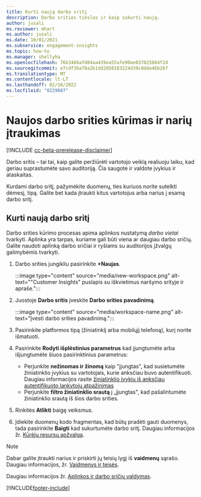 ```yaml
---
title: Kurti naują darbo sritį
description: Darbo srities tikslas ir kaip sukurti naują.
author: jusali
ms.reviewer: mhart
ms.author: jusali
ms.date: 10/01/2021
ms.subservice: engagement-insights
ms.topic: how-to
ms.manager: shellyha
ms.openlocfilehash: 76b3466afd84aa439ea55afe90ae037825884f2d
ms.sourcegitcommit: e7cdf36a78a2b1dd2850183224d39c8dde46b26f
ms.translationtype: MT
ms.contentlocale: lt-LT
ms.lasthandoff: 02/16/2022
ms.locfileid: "8229087"
---
```

# <a name="create-a-new-workspace-and-add-members"></a>Naujos darbo srities kūrimas ir narių įtraukimas

[!INCLUDE [cc-beta-prerelease-disclaimer](includes/cc-beta-prerelease-disclaimer.md)]

Darbo sritis – tai tai, kaip galite peržiūrėti vartotojo veiklą realiuoju laiku, kad geriau suprastumėte savo auditoriją. Čia saugote ir valdote įvykius ir ataskaitas.

Kurdami darbo sritį, pažymėkite duomenų, ties kuriuos norite sutelkti dėmesį, tipą. Galite bet kada įtraukti kitus vartotojus arba narius į esamą darbo sritį. 

## <a name="create-a-new-workspace"></a>Kurti naują darbo sritį

Darbo srities kūrimo procesas apima aplinkos nustatymą *darbo vietai* tvarkyti. Aplinka yra tarpas, kuriame gali būti viena ar daugiau darbo sričių. Galite naudoti aplinką darbo sričiai ir ryšiams su auditorijos įžvalgų galimybėmis tvarkyti.

1. Darbo srities jungikliu pasirinkite **+Naujas**.

   :::image type="content" source="media/new-workspace.png" alt-text="&quot;Customer Insights&quot; puslapis su iškvietimus naršymo srityje ir apraše.":::

1. Juostoje **Darbo sritis** įveskite **Darbo srities pavadinimą**.

   :::image type="content" source="media/workspace-name.png" alt-text="Įvesti darbo srities pavadinimą.":::

1. Pasirinkite platformos tipą (žiniatinklį arba mobilųjį telefoną), kurį norite išmatuoti.

1. Pasirinkite **Rodyti išplėstinius parametrus** kad įjungtumėte arba išjungtumėte šiuos pasirinktinius parametrus:

   - Perjunkite **nežinomas ir žinomą** kaip "įjungtas", kad susietumėte žiniatinklio įvykius su vartotojais, kurie anksčiau buvo autentifikuoti. Daugiau informacijos rasite [žiniatinklio įvykių iš anksčiau autentifikuoto lankytojų atpažinimas](unknown-to-known.md)
   - Perjunkite **filtro žiniatinklio srautą** į „įjungtas", kad pašalintumėte žiniatinklio srautą iš šios darbo srities. 

1. Rinkitės **Atlikti** baigę veiksmus. 

1. Įdiekite duomenų kodo fragmentas, kad būtų pradėti gauti duomenys, tada pasirinkite **Baigti** kad sukurtumėte darbo sritį. Daugiau informacijos žr. [Kūrėjų resursų apžvalga](developer-resources.md).

> [!NOTE]
> Dabar galite įtraukti narius ir priskirti jų teisių lygį iš **vaidmenų** sąrašo. Daugiau informacijos, žr. [Vaidmenys ir teisės](user-roles.md). 

Daugiau informacijos žr. [Aplinkos ir darbo sričių valdymas](manage-environments-workspaces.md).


[!INCLUDE[footer-include](../includes/footer-banner.md)]
